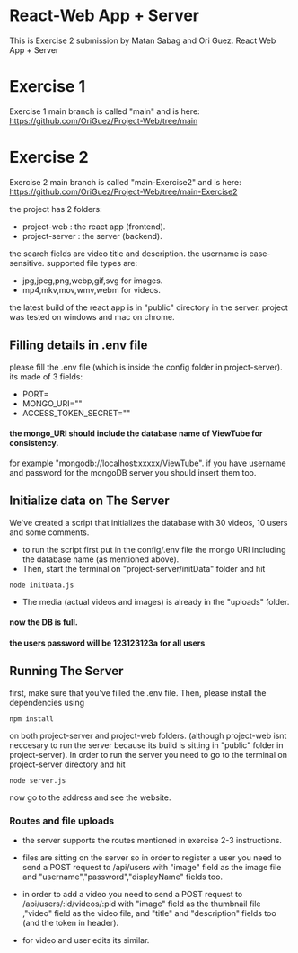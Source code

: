 # React-Web App + Server
This is Exercise 2 submission by Matan Sabag and Ori Guez.
React Web App + Server

# Exercise 1
Exercise 1 main branch is called "main" and is here:
https://github.com/OriGuez/Project-Web/tree/main

# Exercise 2
Exercise 2 main branch is called "main-Exercise2" and is here:
https://github.com/OriGuez/Project-Web/tree/main-Exercise2

the project has 2 folders:
- project-web : the react app (frontend).
- project-server : the server (backend).

the search fields are video title and description.
the username is case-sensitive.
supported file types are:
- jpg,jpeg,png,webp,gif,svg for images.
- mp4,mkv,mov,wmv,webm for videos.

the latest build of the react app is in "public" directory in the server.
project was tested on windows and mac on chrome.

## Filling details in .env file
please fill the .env file (which is inside the config folder in project-server). its made of 3 fields:
* PORT=
* MONGO_URI=""
* ACCESS_TOKEN_SECRET=""

#### the mongo_URI should include the database name of ViewTube for consistency.
for example "mongodb://localhost:xxxxx/ViewTube".
  if you have username and password for the mongoDB server you should insert them too.

## Initialize data on The Server
We've created a script that initializes the database with 30 videos, 10 users and some comments.
- to run the script first put in the config/.env file the mongo URI including the database name (as mentioned above).
- Then, start the terminal on "project-server/initData" folder and hit
```
node initData.js
```
- The media (actual videos and images) is already in the "uploads" folder.
#### now the DB is full.
#### the users password will be 123123123a for all users


## Running The Server
first, make sure that you've filled the .env file.
Then, please install the dependencies using
```
npm install
```
on both project-server and project-web folders. (although project-web isnt neccesary to run the server because its build is sitting in "public" folder in project-server).
In order to run the server you need to go to the terminal on project-server directory and hit
```
node server.js
```
now go to the address and see the website.


### Routes and file uploads
- the server supports the routes mentioned in exercise 2-3 instructions.

- files are sitting on the server so in order to register a user you need to send a POST request to /api/users with "image" field as the image file and "username","password","displayName" fields too.

- in order to add a video you need to send a POST request to /api/users/:id/videos/:pid with "image" field as the thumbnail file ,"video" field as the video file, and "title" and "description" fields too (and the token in header).
- for video and user edits its similar.

